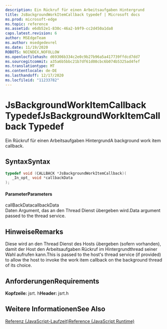 ```yaml
---
description: Ein Rückruf für einen Arbeitsaufgaben Hintergrund
title: JsBackgroundWorkItemCallback typedef | Microsoft docs
ms.prod: microsoft-edge
ms.topic: reference
ms.assetid: e6db52e1-830c-46a2-b9f9-cc2d450a1da8
caps.latest.revision: 6
author: MSEdgeTeam
ms.author: msedgedevrel
ms.date: 11/19/2020
ROBOTS: NOINDEX,NOFOLLOW
ms.openlocfilehash: d69306b334c2e0c9b27b96a5a417739ffdcd7dd7
ms.sourcegitcommit: a35a6b5bbc21b7df61d08cbc6b074b5325ad4fef
ms.translationtype: MT
ms.contentlocale: de-DE
ms.lasthandoff: 12/17/2020
ms.locfileid: "11233782"
---
```

# <span data-ttu-id="0854c-103">JsBackgroundWorkItemCallback Typedef</span><span class="sxs-lookup"><span data-stu-id="0854c-103">JsBackgroundWorkItemCallback Typedef</span></span>

<span data-ttu-id="0854c-104">Ein Rückruf für einen Arbeitsaufgaben Hintergrund</span><span class="sxs-lookup"><span data-stu-id="0854c-104">A background work item callback.</span></span>  
  
## <span data-ttu-id="0854c-105">Syntax</span><span class="sxs-lookup"><span data-stu-id="0854c-105">Syntax</span></span>  
  
```cpp  
typedef void (CALLBACK *JsBackgroundWorkItemCallback)(  
   _In_opt_ void *callbackData  
);  
```  
  
#### <span data-ttu-id="0854c-106">Parameter</span><span class="sxs-lookup"><span data-stu-id="0854c-106">Parameters</span></span>  
 <span data-ttu-id="0854c-107">callBackData</span><span class="sxs-lookup"><span data-stu-id="0854c-107">callbackData</span></span>  
 <span data-ttu-id="0854c-108">Daten Argument, das an den Thread Dienst übergeben wird.</span><span class="sxs-lookup"><span data-stu-id="0854c-108">Data argument passed to the thread service.</span></span>  
  
## <span data-ttu-id="0854c-109">Hinweise</span><span class="sxs-lookup"><span data-stu-id="0854c-109">Remarks</span></span>  
 <span data-ttu-id="0854c-110">Diese wird an den Thread Dienst des Hosts übergeben (sofern vorhanden), damit der Host den Arbeitsaufgaben Rückruf im Hintergrundthread seiner Wahl aufrufen kann.</span><span class="sxs-lookup"><span data-stu-id="0854c-110">This is passed to the host's thread service (if provided) to allow the host to invoke the work item callback on the background thread of its choice.</span></span>  
  
## <span data-ttu-id="0854c-111">Anforderungen</span><span class="sxs-lookup"><span data-stu-id="0854c-111">Requirements</span></span>  
 <span data-ttu-id="0854c-112">**Kopfzeile:** jsrt. h</span><span class="sxs-lookup"><span data-stu-id="0854c-112">**Header:** jsrt.h</span></span>  
  
## <span data-ttu-id="0854c-113">Weitere Informationen</span><span class="sxs-lookup"><span data-stu-id="0854c-113">See Also</span></span>  
 [<span data-ttu-id="0854c-114">Referenz (JavaScript-Laufzeit)</span><span class="sxs-lookup"><span data-stu-id="0854c-114">Reference (JavaScript Runtime)</span></span>](../chakra-hosting/reference-javascript-runtime.md)
